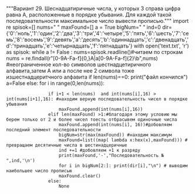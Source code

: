 """Вариант 29.
Шеснадцатиричные числа, у которых 3 справа цифра равна А, расположенные в порядке убывания. Для каждой такой последовательности максимальное число вывести прописью."""
import re
spisok=[]
nums="  "
maxFound=[]
a = True
bigNum=" "
ind=0
dir={'0':'ноль','1':'один','2':'два','3':'три','4':'четыре','5':'пять','6':'шесть','7':'семь','8':'восемь','9':'девять','a':'десять','b':'одиннадцать','c':'двенадцать','d':'тринадцать','e':'четырнадцать','f':'пятнадцать'}
with open('text.txt', 'r') as spisok:
    while a != False :
        nums=spisok.readline()#читаем по строкам
        nums = re.findall(r"[0-9A-Fa-f]{0,}A|a[0-9A-Fa-f]{2}\b",nums) #неограниченное кол-во символов шестнадцетиричного алфавита,затем А или a после нее 2 символа тоже изшестнадцеритчного алфавита
        if len(nums)==0:
            print("файл кончился")
            a=False
        else:
                for i in range(0,len(nums)):

                    if i+1 < len(nums)  and int(nums[i],16) > int(nums[i+1],16): #находим верную последовательность чисел в порядке убывания
                        maxFound.append(int(nums[i],16))
                    elif len(maxFound) >1:#благодаря этому условию мы берем только от 2 и более чисел тоесть отбрасывем одиночные числа
                        maxFound.append(int(nums[i], 16))#добовляем последний элемент последовательности
                        bigNum=str(max(maxFound)) #находим максимум
                        maxFound=list((map( lambda x:hex(x),maxFound))) # превращаем десятичные числа в шестинадцеричные
                        ind +=1 #добовляем +1 к разряду
                        print(maxFound,'-',"Последовательность № ",ind,'\n')
                        for i in bigNum[2:]: print(dir[i],"\n") # выводим наибольшее число прописью
                        maxFound.clear()
                    else:
                        None

